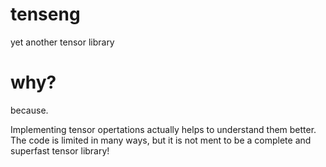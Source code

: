 # tenseng
yet another tensor library

# why?
because.

Implementing tensor opertations actually helps to understand them better.
The code is limited in many ways, but it is not ment to be a complete and superfast tensor library!
